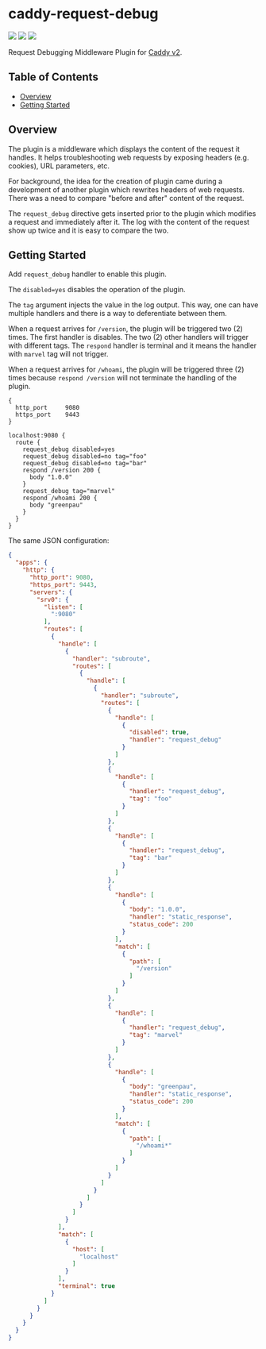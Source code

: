 # caddy-request-debug

<a href="https://github.com/greenpau/caddy-request-debug/actions/" target="_blank"><img src="https://github.com/greenpau/caddy-request-debug/workflows/build/badge.svg?branch=main"></a>
<a href="https://pkg.go.dev/github.com/greenpau/caddy-request-debug" target="_blank"><img src="https://img.shields.io/badge/godoc-reference-blue.svg"></a>
<a href="https://caddy.community" target="_blank"><img src="https://img.shields.io/badge/community-forum-ff69b4.svg"></a>

Request Debugging Middleware Plugin for [Caddy v2](https://github.com/caddyserver/caddy).

<!-- begin-markdown-toc -->
## Table of Contents

* [Overview](#overview)
* [Getting Started](#getting-started)

<!-- end-markdown-toc -->

## Overview

The plugin is a middleware which displays the content of the request it
handles. It helps troubleshooting web requests by exposing headers
(e.g. cookies), URL parameters, etc.

For background, the idea for the creation of plugin came during a
development of another plugin which rewrites headers of web requests.
There was a need to compare "before and after" content of the request.

The `request_debug` directive gets inserted prior to the plugin which
modifies a request and immediately after it. The log with the content
of the request show up twice and it is easy to compare the two.

## Getting Started

Add `request_debug` handler to enable this plugin.

The `disabled=yes` disables the operation of the plugin.

The `tag` argument injects the value in the log output. This way, one can have
multiple handlers and there is a way to deferentiate between them.


When a request arrives for `/version`, the plugin will be triggered two (2)
times. The first handler is disables. The two (2) other handlers will trigger
with different tags. The `respond` handler is terminal and it means the handler
with `marvel` tag will not trigger.

When a request arrives for `/whoami`, the plugin will be triggered three (2)
times because `respond /version` will not terminate the handling of the plugin.

```
{
  http_port     9080
  https_port    9443
}

localhost:9080 {
  route {
    request_debug disabled=yes
    request_debug disabled=no tag="foo"
    request_debug disabled=no tag="bar"
    respond /version 200 {
      body "1.0.0"
    }
    request_debug tag="marvel"
    respond /whoami 200 {
      body "greenpau"
    }
  }
}
```

The same JSON configuration:

```json
{
  "apps": {
    "http": {
      "http_port": 9080,
      "https_port": 9443,
      "servers": {
        "srv0": {
          "listen": [
            ":9080"
          ],
          "routes": [
            {
              "handle": [
                {
                  "handler": "subroute",
                  "routes": [
                    {
                      "handle": [
                        {
                          "handler": "subroute",
                          "routes": [
                            {
                              "handle": [
                                {
                                  "disabled": true,
                                  "handler": "request_debug"
                                }
                              ]
                            },
                            {
                              "handle": [
                                {
                                  "handler": "request_debug",
                                  "tag": "foo"
                                }
                              ]
                            },
                            {
                              "handle": [
                                {
                                  "handler": "request_debug",
                                  "tag": "bar"
                                }
                              ]
                            },
                            {
                              "handle": [
                                {
                                  "body": "1.0.0",
                                  "handler": "static_response",
                                  "status_code": 200
                                }
                              ],
                              "match": [
                                {
                                  "path": [
                                    "/version"
                                  ]
                                }
                              ]
                            },
                            {
                              "handle": [
                                {
                                  "handler": "request_debug",
                                  "tag": "marvel"
                                }
                              ]
                            },
                            {
                              "handle": [
                                {
                                  "body": "greenpau",
                                  "handler": "static_response",
                                  "status_code": 200
                                }
                              ],
                              "match": [
                                {
                                  "path": [
                                    "/whoami*"
                                  ]
                                }
                              ]
                            }
                          ]
                        }
                      ]
                    }
                  ]
                }
              ],
              "match": [
                {
                  "host": [
                    "localhost"
                  ]
                }
              ],
              "terminal": true
            }
          ]
        }
      }
    }
  }
}
```
